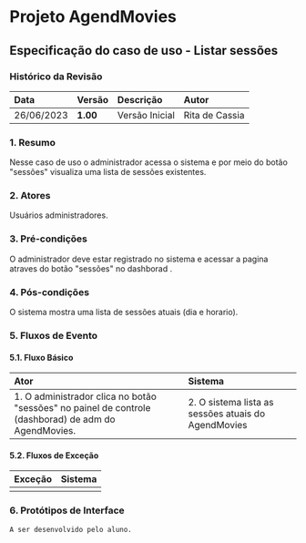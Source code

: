 # Projeto AgendMovies

## Especificação do caso de uso - Listar sessões

### Histórico da Revisão 

|  Data  | Versão | Descrição | Autor |
|:-------|:-------|:----------|:------|
| 26/06/2023 | **1.00** | Versão Inicial  | Rita de Cassia |

### 1. Resumo 

Nesse caso de uso o administrador acessa o sistema e por meio do botão "sessões" visualiza uma lista de sessões existentes.

### 2. Atores 

Usuários administradores.

### 3. Pré-condições

O administrador deve estar registrado no sistema e acessar a pagina atraves do botão "sessões" no dashborad .

### 4. Pós-condições

O sistema mostra uma lista de sessões atuais (dia e horario).

### 5. Fluxos de Evento

#### 5.1. Fluxo Básico

| Ator   | Sistema |
|:-------|:--------|
| 1. O administrador clica no botão "sessões" no painel de controle (dashborad) de adm do AgendMovies.| 2. O sistema lista as sessões atuais do AgendMovies|


#### 5.2. Fluxos de Exceção

| Exceção | Sistema |
|:--------|:--------|
| | |

### 6. Protótipos de Interface
`A ser desenvolvido pelo aluno.`
